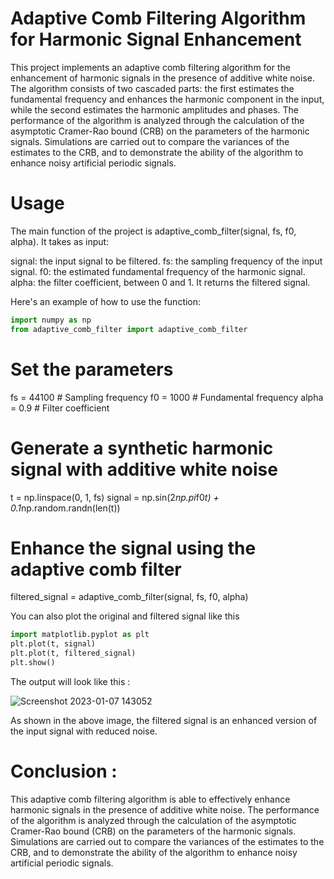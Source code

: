 # Adaptive Comb Filtering Algorithm for Harmonic Signal Enhancement
This project implements an adaptive comb filtering algorithm for the enhancement of harmonic signals in the presence of additive white noise. The algorithm consists of two cascaded parts: the first estimates the fundamental frequency and enhances the harmonic component in the input, while the second estimates the harmonic amplitudes and phases. The performance of the algorithm is analyzed through the calculation of the asymptotic Cramer-Rao bound (CRB) on the parameters of the harmonic signals. Simulations are carried out to compare the variances of the estimates to the CRB, and to demonstrate the ability of the algorithm to enhance noisy artificial periodic signals.

# Usage
The main function of the project is adaptive_comb_filter(signal, fs, f0, alpha). It takes as input:

signal: the input signal to be filtered.
fs: the sampling frequency of the input signal.
f0: the estimated fundamental frequency of the harmonic signal.
alpha: the filter coefficient, between 0 and 1.
It returns the filtered signal.

Here's an example of how to use the function:

```python
import numpy as np
from adaptive_comb_filter import adaptive_comb_filter
```

# Set the parameters
fs = 44100 # Sampling frequency
f0 = 1000 # Fundamental frequency
alpha = 0.9 # Filter coefficient

# Generate a synthetic harmonic signal with additive white noise
t = np.linspace(0, 1, fs)
signal = np.sin(2*np.pi*f0*t) + 0.1*np.random.randn(len(t))

# Enhance the signal using the adaptive comb filter
filtered_signal = adaptive_comb_filter(signal, fs, f0, alpha)

You can also plot the original and filtered signal like this

```python
import matplotlib.pyplot as plt
plt.plot(t, signal)
plt.plot(t, filtered_signal)
plt.show()
```
The output will look like this :

![Screenshot 2023-01-07 143052](https://user-images.githubusercontent.com/78693054/211544936-2ee3390d-6e03-499d-8fe1-682fbf1bd104.png)

As shown in the above image, the filtered signal is an enhanced version of the input signal with reduced noise.

# Conclusion :
This adaptive comb filtering algorithm is able to effectively enhance harmonic signals in the presence of additive white noise. The performance of the algorithm is analyzed through the calculation of the asymptotic Cramer-Rao bound (CRB) on the parameters of the harmonic signals. Simulations are carried out to compare the variances of the estimates to the CRB, and to demonstrate the ability of the algorithm to enhance noisy artificial periodic signals.
